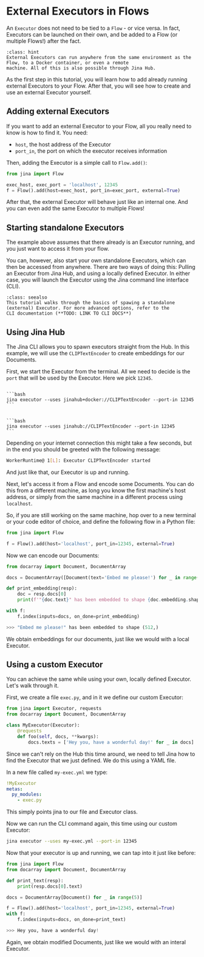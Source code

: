 # External Executors in Flows

An `Executor` does not need to be tied to a `Flow` - or vice versa.
In fact, Executors can be launched on their own, and be added to a Flow (or multiple Flows!) after the fact.


````{admonition} Where can external Executors run?
:class: hint
External Executors can run anywhere from the same environment as the Flow, to a Docker container, or even a remote
machine. All of this is also possible through Jina Hub.
````

As the first step in this tutorial, you will learn how to add already running external Executors to your Flow.
After that, you will see how to create and use an external Executor yourself.

## Adding external Executors

If you want to add an external Executor to your Flow, all you really need to know is how to find it.
You need:

- `host`, the host address of the Executor
- `port_in`, the port on which the executor receives information

Then, adding the Executor is a simple call to `Flow.add()`:

```python
from jina import Flow

exec_host, exec_port = 'localhost', 12345
f = Flow().add(host=exec_host, port_in=exec_port, external=True)
```

After that, the external Executor will behave just like an internal one. And you can even add the same Executor to multiple
Flows!

## Starting standalone Executors

The example above assumes that there already is an Executor running, and you just want to access
it from your flow.

You can, however, also start your own standalone Executors, which can then be accessed from anywhere. There are two
ways of doing this: Pulling an Executor from Jina Hub, and using a locally defined Executor. In either case, you will
launch the Executor using the Jina command line interface (CLI).

````{admonition} Advanced CLI options
:class: seealso
This tutorial walks through the basics of spawing a standalone (external) Executor. For more advanced options, refer to the
CLI documentation (**TODO: LINK TO CLI DOCS**)
````

## Using Jina Hub

The Jina CLI allows you to spawn executors straight from the Hub.
In this example, we will use the `CLIPTextEncoder` to create embeddings for our Documents.

First, we start the Executor from the terminal. All we need to decide is the `port` that will be used by the Executor.
Here we pick `12345`.

````{tab} Using Docker

```bash
jina executor --uses jinahub+docker://CLIPTextEncoder --port-in 12345
```

````

````{tab} Without Docker

```bash
jina executor --uses jinahub://CLIPTextEncoder --port-in 12345
```

````

Depending on your internet connection this might take a few seconds, but in the end you should be greeted with the
following message:

```bash
WorkerRuntime@ 1[L]: Executor CLIPTextEncoder started
```

And just like that, our Executor is up and running.

Next, let's access it from a Flow and encode some Documents. You can do this from a different machine, as long you know
the first machine's host address, or simply from the same machine in a different process using `localhost`.

So, if you are still working on the same machine, hop over to a new terminal or your code editor of choice, and define
the following flow in a Python file:

```python
from jina import Flow

f = Flow().add(host='localhost', port_in=12345, external=True)

```

Now we can encode our Documents:

```python
from docarray import Document, DocumentArray

docs = DocumentArray([Document(text='Embed me please!') for _ in range(5)])

def print_embedding(resp):
    doc = resp.docs[0]
    print(f'"{doc.text}" has been embedded to shape {doc.embedding.shape}')

with f:
    f.index(inputs=docs, on_done=print_embedding)

>>> "Embed me please!" has been embedded to shape (512,)
```

We obtain embeddings for our documents, just like we would with a local Executor.

## Using a custom Executor

You can achieve the same while using your own, locally defined Executor. Let's walk through it.

First, we create a file `exec.py`, and in it we define our custom Executor:

```python
from jina import Executor, requests
from docarray import Document, DocumentArray

class MyExecutor(Executor):
    @requests
    def foo(self, docs, **kwargs):
        docs.texts = ['Hey you, have a wonderful day!' for _ in docs]
```

Since we can't rely on the Hub this time around, we need to tell Jina how to find the Executor that we just defined.
We do this using a YAML file.

In a new file called `my-exec.yml` we type:

```yaml
!MyExecutor
metas:
  py_modules:
    - exec.py
```

This simply points jina to our file and Executor class.

Now we can run the CLI command again, this time using our custom Executor:

```bash
jina executor --uses my-exec.yml --port-in 12345
```

Now that your executor is up and running, we can tap into it just like before:

```python
from jina import Flow
from docarray import Document, DocumentArray

def print_text(resp):
    print(resp.docs[0].text)

docs = DocumentArray[Document() for _ in range(5)]

f = Flow().add(host='localhost', port_in=12345, external=True)
with f:
    f.index(inputs=docs, on_done=print_text)

>>> Hey you, have a wonderful day!
```

Again, we obtain modified Documents, just like we would with an interal Executor.

